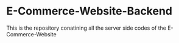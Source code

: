 <h1>E-Commerce-Website-Backend</h1>
<p>This is the repository conatining all the server side codes of the E-Commerce-Website</p>
